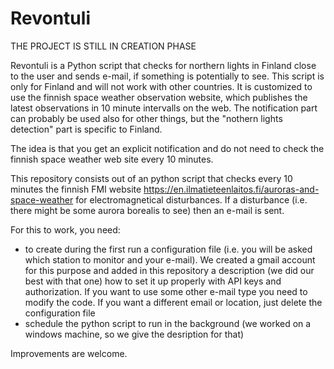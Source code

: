# Revontuli

THE PROJECT IS STILL IN CREATION PHASE

Revontuli is a Python script that checks for northern lights in Finland close to the user and sends e-mail, if something is potentially to see. This script is only for Finland and will not work with other countries. It is customized to use the finnish space weather observation website, which publishes the latest observations in 10 minute intervalls on the web. The notification part can probably be used also for other things, but the "nothern lights detection" part is specific to Finland.

The idea is that you get an explicit notification and do not need to check the finnish space weather web site every 10 minutes.

This repository consists out of an python script that checks every 10 minutes the finnish FMI website https://en.ilmatieteenlaitos.fi/auroras-and-space-weather for electromagnetical disturbances. If a disturbance (i.e. there might be some aurora borealis to see) then an e-mail is sent. 

For this to work, you need:
- to create during the first run a configuration file (i.e. you will be asked which station to monitor and your e-mail). We created a gmail account for this purpose and added in this repository a description (we did our best with that one) how to set it up properly with API keys and authorization. If you want to use some other e-mail type you need to modify the code. If you want a different email or location, just delete the configuration file
- schedule the python script to run in the background (we worked on a windows machine, so we give the desription for that)

Improvements are welcome.
